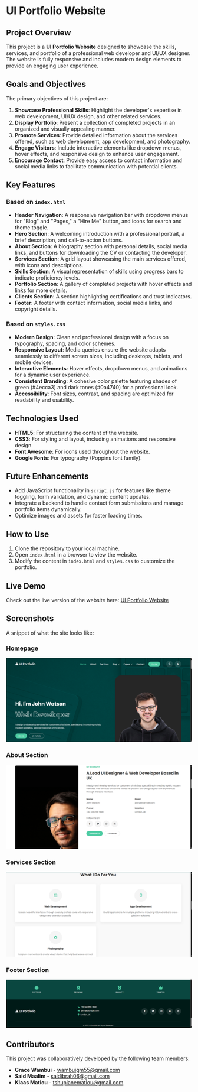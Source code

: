 # UI Portfolio Website

## Project Overview
This project is a **UI Portfolio Website** designed to showcase the skills, services, and portfolio of a professional web developer and UI/UX designer. The website is fully responsive and includes modern design elements to provide an engaging user experience.

## Goals and Objectives
The primary objectives of this project are:
1. **Showcase Professional Skills**: Highlight the developer's expertise in web development, UI/UX design, and other related services.
2. **Display Portfolio**: Present a collection of completed projects in an organized and visually appealing manner.
3. **Promote Services**: Provide detailed information about the services offered, such as web development, app development, and photography.
4. **Engage Visitors**: Include interactive elements like dropdown menus, hover effects, and responsive design to enhance user engagement.
5. **Encourage Contact**: Provide easy access to contact information and social media links to facilitate communication with potential clients.

## Key Features
### Based on `index.html`
- **Header Navigation**: A responsive navigation bar with dropdown menus for "Blog" and "Pages," a "Hire Me" button, and icons for search and theme toggle.
- **Hero Section**: A welcoming introduction with a professional portrait, a brief description, and call-to-action buttons.
- **About Section**: A biography section with personal details, social media links, and buttons for downloading the CV or contacting the developer.
- **Services Section**: A grid layout showcasing the main services offered, with icons and descriptions.
- **Skills Section**: A visual representation of skills using progress bars to indicate proficiency levels.
- **Portfolio Section**: A gallery of completed projects with hover effects and links for more details.
- **Clients Section**: A section highlighting certifications and trust indicators.
- **Footer**: A footer with contact information, social media links, and copyright details.

### Based on `styles.css`
- **Modern Design**: Clean and professional design with a focus on typography, spacing, and color schemes.
- **Responsive Layout**: Media queries ensure the website adapts seamlessly to different screen sizes, including desktops, tablets, and mobile devices.
- **Interactive Elements**: Hover effects, dropdown menus, and animations for a dynamic user experience.
- **Consistent Branding**: A cohesive color palette featuring shades of green (#4ecca3) and dark tones (#0a4740) for a professional look.
- **Accessibility**: Font sizes, contrast, and spacing are optimized for readability and usability.

## Technologies Used
- **HTML5**: For structuring the content of the website.
- **CSS3**: For styling and layout, including animations and responsive design.
- **Font Awesome**: For icons used throughout the website.
- **Google Fonts**: For typography (Poppins font family).

## Future Enhancements
- Add JavaScript functionality in `script.js` for features like theme toggling, form validation, and dynamic content updates.
- Integrate a backend to handle contact form submissions and manage portfolio items dynamically.
- Optimize images and assets for faster loading times.

## How to Use
1. Clone the repository to your local machine.
2. Open `index.html` in a browser to view the website.
3. Modify the content in `index.html` and `styles.css` to customize the portfolio.

## Live Demo
Check out the live version of the website here: [UI Portfolio Website](https://group-portfolio-tau.vercel.app/)

## Screenshots
A snippet of what the site looks like:
### Homepage
![Homepage Screenshot](images/1.png)

### About Section
![About Section Screenshot](images/2.png)

### Services Section
![Services Section Screenshot](images/3.png)

### Footer Section
![Footer Section Screenshot](images/7.png)

## Contributors
This project was collaboratively developed by the following team members:

- **Grace Wambui** - wambuigm55@gmail.com
- **Said Maalim** - saidibrah06@gmail.com
- **Klaas Matlou** - tshupianematlou@gmail.com
